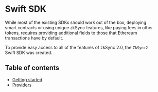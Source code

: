# Swift SDK

While most of the existing SDKs should work out of the box, deploying smart contracts or using unique zkSync features, like paying fees in other tokens, requires providing additional fields to those that Ethereum transactions have by default.

To provide easy access to all of the features of zkSync 2.0, the `ZkSync2` Swift SDK was created.

## Table of contents

- [Getting started](./getting-started.md)
- [Providers](./providers.md)
